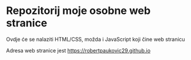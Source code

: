 # Repozitorij moje osobne web stranice   

Ovdje će se nalaziti HTML/CSS, možda i JavaScript koji čine web stranicu   

Adresa web stranice jest https://robertpaukovic29.github.io 

